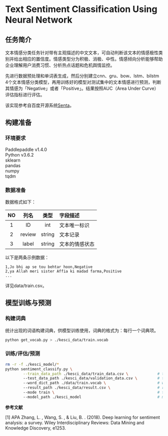 # Text Sentiment Classification Using Neural Network

## 任务简介
文本情感分类任务针对带有主观描述的中文文本，可自动判断该文本的情感极性类别并给出相应的置信度。情感类型分为积极、消极、中性。情感倾向分析能够帮助企业理解用户消费习惯、分析热点话题和危机舆情监控。

先进行数据预处理和单词表生成，然后分别建立cnn、gru、bow、lstm、bilstm 4个文本情感分类模型，再用训练好的模型对测试集中的文本情感进行预测，判断其情感为「Negative」或者「Positive」。结果按照AUC（Area Under Curve）评估指标进行评估。

该实现参考自百度开源系统[Senta](https://github.com/baidu/Senta)。

## 构建准备
### 环境要求
Paddlepaddle v1.4.0 </br>
Python v3.6.2 </br>
sklearn </br>
pandas </br>
numpy </br>
tqdm

### 数据准备
数据格式如下：

NO |  列名  |   类型  | 字段描述
:-:|:-:|:-:|:-
1  |  ID    |  int   |文本唯一标识
2  | review | string | 文本记录
3  | label  | string | 文本的情感状态
   
以下是两条示例数据：

```
1,Jo bhi ap se tou behtar hoon,Negative
2,ya Allah meri sister Affia ki madad farma,Positive
...
```
详见data/train.csv。


## 模型训练与预测

### 构建词典

统计出现的词语构建词典，供模型训练使用，词典的格式为：每行一个词典项。

``` bash
python get_vocab.py > ./kesci_data/train.vocab
```
### 训练/评估/预测

``` bash
rm -r -f ./kesci_model/*
python sentiment_classify.py \
        --train_data_path ./kesci_data/train_data.csv \             # train_data path
        --test_data_path ./kesci_data/validation_data.csv \         # test_data path
        --word_dict_path ./data/train.vocab \                       # word_dict path
        --result_path ./kesci_data/result.csv \                     # result data path
        --mode train \                                              # train/eval/infer mode
        --model_path ./kesci_model                                  # model path (save/pred) 
```

**参考文献**

[1] APA Zhang, L. , Wang, S. , & Liu, B. . (2018). Deep learning for sentiment analysis: a survey. Wiley Interdisciplinary Reviews: Data Mining and Knowledge Discovery, e1253.

    
